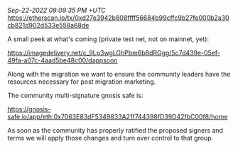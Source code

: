 _Sep-22-2022 09:09:35 PM +UTC_\
https://etherscan.io/tx/0xd27e3942b808ffff56684b99cffc9b27fe000b2a30cb821d902d533e558a68de

A small peek at what's coming (private test net, not on mainnet, yet):

https://imagedelivery.net/c_9Lp3wgLGhPbm6b8dRGgg/5c7d439e-05ef-49fa-a07c-4aad5be48c00/dappsoon

Along with the migration we want to ensure the community leaders have the resources necessary for post migration marketing.

The community multi-signature gnosis safe is:

https://gnosis-safe.io/app/eth:0x7063E83dF5349833A21f744398fD39D42fbC00f8/home

As soon as the community has properly ratified the proposed signers and terms we will apply those changes and turn over control to that group.
